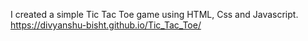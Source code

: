 I created a simple Tic Tac Toe game using HTML, Css and Javascript.
https://divyanshu-bisht.github.io/Tic_Tac_Toe/

